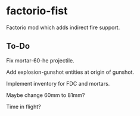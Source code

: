 # factorio-fist

Factorio mod which adds indirect fire support.

## To-Do

Fix mortar-60-he projectile.

Add explosion-gunshot entities at origin of gunshot.

Implement inventory for FDC and mortars.

Maybe change 60mm to 81mm?

Time in flight?
